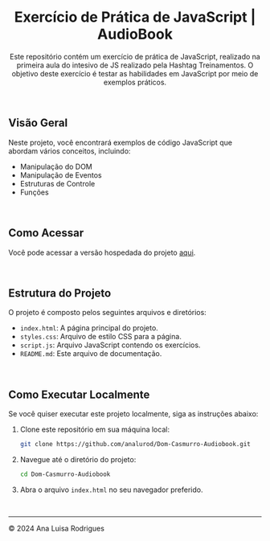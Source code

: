 <h1 align="center">Exercício de Prática de JavaScript | AudioBook</h1>
<p align="center">Este repositório contém um exercício de prática de JavaScript, realizado na primeira aula do intesivo de JS realizado pela Hashtag Treinamentos. O objetivo deste exercício é testar as habilidades em JavaScript por meio de exemplos práticos.</p>

</br>

## Visão Geral

Neste projeto, você encontrará exemplos de código JavaScript que abordam vários conceitos, incluindo:

- Manipulação do DOM
- Manipulação de Eventos
- Estruturas de Controle
- Funções

</br>

## Como Acessar

Você pode acessar a versão hospedada do projeto [aqui](https://analurod.github.io/Dom-Casmurro-Audiobook/).

</br>

## Estrutura do Projeto

O projeto é composto pelos seguintes arquivos e diretórios:

- `index.html`: A página principal do projeto.
- `styles.css`: Arquivo de estilo CSS para a página.
- `script.js`: Arquivo JavaScript contendo os exercícios.
- `README.md`: Este arquivo de documentação.

</br>

## Como Executar Localmente

Se você quiser executar este projeto localmente, siga as instruções abaixo:

1. Clone este repositório em sua máquina local:
    ```bash
    git clone https://github.com/analurod/Dom-Casmurro-Audiobook.git
    ```

2. Navegue até o diretório do projeto:
    ```bash
    cd Dom-Casmurro-Audiobook
    ```

3. Abra o arquivo `index.html` no seu navegador preferido.

</br>



---

© 2024 Ana Luisa Rodrigues
